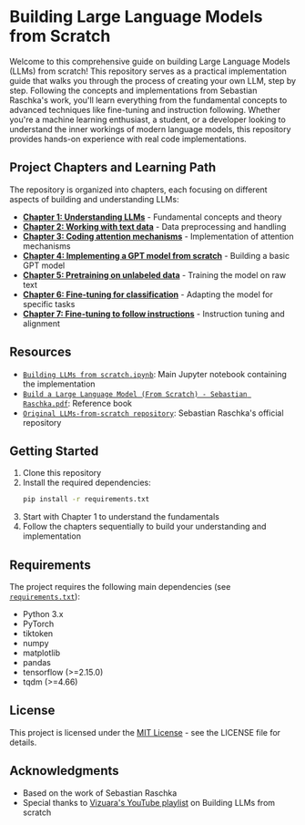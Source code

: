 # Building Large Language Models from Scratch

Welcome to this comprehensive guide on building Large Language Models (LLMs) from scratch! This repository serves as a practical implementation guide that walks you through the process of creating your own LLM, step by step. Following the concepts and implementations from Sebastian Raschka's work, you'll learn everything from the fundamental concepts to advanced techniques like fine-tuning and instruction following. Whether you're a machine learning enthusiast, a student, or a developer looking to understand the inner workings of modern language models, this repository provides hands-on experience with real code implementations.

## Project Chapters and Learning Path

The repository is organized into chapters, each focusing on different aspects of building and understanding LLMs:

- **[Chapter 1: Understanding LLMs](Chapter%201%20-%20Understanding%20LLMs/)** - Fundamental concepts and theory
- **[Chapter 2: Working with text data](Chapter%202%20-%20Working%20with%20text%20data/)** - Data preprocessing and handling
- **[Chapter 3: Coding attention mechanisms](Chapter%203%20-%20Coding%20attention%20mechanisms/)** - Implementation of attention mechanisms
- **[Chapter 4: Implementing a GPT model from scratch](Chapter%204%20-%20Implementing%20a%20GPT%20model%20from%20scratch%20to%20generate%20text/)** - Building a basic GPT model
- **[Chapter 5: Pretraining on unlabeled data](Chapter%205%20-%20Pretraining%20on%20unlabeled%20data/)** - Training the model on raw text
- **[Chapter 6: Fine-tuning for classification](Chapter%206%20-%20Fine-tuning%20for%20classification/)** - Adapting the model for specific tasks
- **[Chapter 7: Fine-tuning to follow instructions](Chapter%207%20-%20Fine-tuning%20to%20follow%20instructions/)** - Instruction tuning and alignment

## Resources

- [`Building LLMs from scratch.ipynb`](Building%20LLMs%20from%20scratch.ipynb): Main Jupyter notebook containing the implementation
- [`Build a Large Language Model (From Scratch) - Sebastian Raschka.pdf`](Build%20a%20Large%20Language%20Model%20%28From%20Scratch%29%20-%20Sebastian%20Raschka.pdf): Reference book
- [`Original LLMs-from-scratch repository`](https://github.com/rasbt/LLMs-from-scratch): Sebastian Raschka's official repository

## Getting Started

1. Clone this repository
2. Install the required dependencies:
   ```bash
   pip install -r requirements.txt
   ```
3. Start with Chapter 1 to understand the fundamentals
4. Follow the chapters sequentially to build your understanding and implementation

## Requirements

The project requires the following main dependencies (see [`requirements.txt`](requirements.txt)):

- Python 3.x
- PyTorch
- tiktoken
- numpy
- matplotlib
- pandas
- tensorflow (>=2.15.0)
- tqdm (>=4.66)

## License

This project is licensed under the [MIT License](LICENSE) - see the LICENSE file for details.

## Acknowledgments

- Based on the work of Sebastian Raschka
- Special thanks to [Vizuara's YouTube playlist](https://www.youtube.com/playlist?list=PLPTV0NXA_ZSgsLAr8YCgCwhPIJNNtexWu) on Building LLMs from scratch